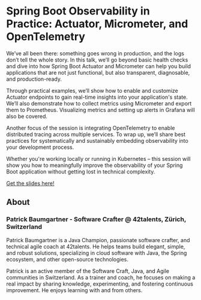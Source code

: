 # Spring Boot Observability in Practice: Actuator, Micrometer, and OpenTelemetry

We’ve all been there: something goes wrong in production, and the logs don’t tell the whole story. In this talk, we’ll go beyond basic health checks and dive into how Spring Boot Actuator and Micrometer can help you build applications that are not just functional, but also transparent, diagnosable, and production-ready.

Through practical examples, we’ll show how to enable and customize Actuator endpoints to gain real-time insights into your application's state. We’ll also demonstrate how to collect metrics using Micrometer and export them to Prometheus. Visualizing metrics and setting up alerts in Grafana will also be covered.

Another focus of the session is integrating OpenTelemetry to enable distributed tracing across multiple services. To wrap up, we’ll share best practices for systematically and sustainably embedding observability into your development process.

Whether you're working locally or running in Kubernetes – this session will show you how to meaningfully improve the observability of your Spring Boot application without getting lost in technical complexity.

[Get the slides here!](spring-boot-observability-in-practice-compressed.pdf)

## About

### Patrick Baumgartner - Software Crafter @ 42talents, Zürich, Switzerland

Patrick Baumgartner is a Java Champion, passionate software crafter, and technical agile coach at 42talents. He helps teams build elegant, simple, and robust solutions, specializing in cloud software with Java, the Spring ecosystem, and other open-source technologies.

Patrick is an active member of the Software Craft, Java, and Agile communities in Switzerland. As a trainer and coach, he focuses on making a real impact by sharing knowledge, experimenting, and fostering continuous improvement. He enjoys learning with and from others.
